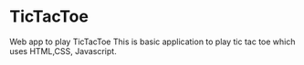 # TicTacToe
Web app to play TicTacToe
This is basic application to play tic tac toe which uses HTML,CSS, Javascript.